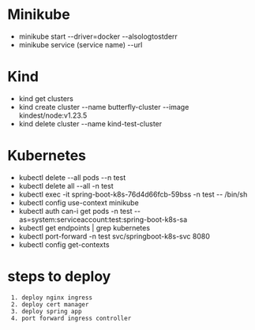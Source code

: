 # Minikube 
- minikube start --driver=docker --alsologtostderr
- minikube service (service name) --url

# Kind
- kind get clusters
- kind create cluster --name butterfly-cluster --image kindest/node:v1.23.5
- kind delete cluster --name kind-test-cluster

# Kubernetes
- kubectl delete --all pods --n test
- kubectl delete all --all -n test
- kubectl exec -it spring-boot-k8s-76d4d66fcb-59bss -n test  -- /bin/sh
- kubectl config  use-context minikube
- kubectl auth can-i get pods -n test --as=system:serviceaccount:test:spring-boot-k8s-sa
- kubectl get endpoints | grep kubernetes
- kubectl port-forward -n test svc/springboot-k8s-svc 8080
- kubectl config get-contexts

# steps to deploy
```
 1. deploy nginx ingress
 2. deploy cert manager
 3. deploy spring app 
 4. port forward ingress controller
```
